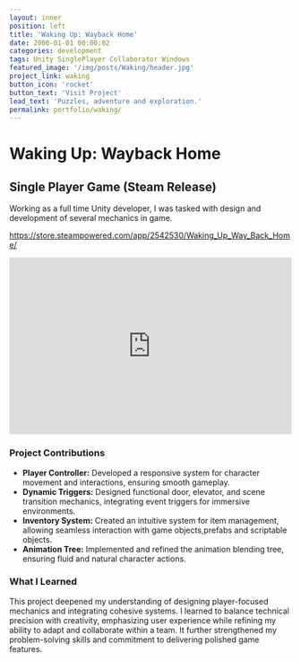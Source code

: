 ```yaml
---
layout: inner
position: left
title: 'Waking Up: Wayback Home'
date: 2000-01-01 00:00:02
categories: development
tags: Unity SinglePlayer Collaborator Windows 
featured_image: '/img/posts/Waking/header.jpg'
project_link: waking
button_icon: 'rocket'
button_text: 'Visit Project'
lead_text: 'Puzzles, adventure and exploration.'
permalink: portfolio/waking/
---
```


# **Waking Up: Wayback Home**
## Single Player Game (Steam Release)

Working as a full time Unity developer, I was tasked with design and development of several mechanics in game.

https://store.steampowered.com/app/2542530/Waking_Up_Way_Back_Home/

<iframe width="100%" height="315" src="https://www.youtube.com/embed/tXu4g1UoaDY" 
title="YouTube video player" frameborder="0" allow="accelerometer; autoplay; clipboard-write; encrypted-media; gyroscope; picture-in-picture; web-share" 
referrerpolicy="strict-origin-when-cross-origin" allowfullscreen></iframe>

### **Project Contributions**

- **Player Controller:** Developed a responsive system for character movement and interactions, ensuring smooth gameplay.  
- **Dynamic Triggers:** Designed functional door, elevator, and scene transition mechanics, integrating event triggers for immersive environments.  
- **Inventory System:** Created an intuitive system for item management, allowing seamless interaction with game objects,prefabs and scriptable objects.  
- **Animation Tree:** Implemented and refined the animation blending tree, ensuring fluid and natural character actions.  

### **What I Learned**
This project deepened my understanding of designing player-focused mechanics and integrating cohesive systems. I learned to balance technical precision with creativity, emphasizing user experience while refining my ability to adapt and collaborate within a team. It further strengthened my problem-solving skills and commitment to delivering polished game features.




